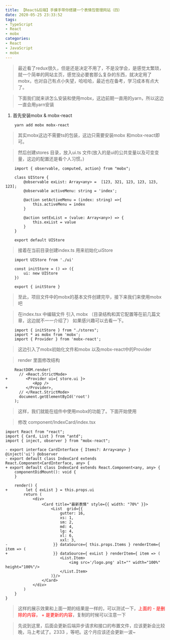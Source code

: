 ```yaml
---
title: 【React&后端】手摸手带你搭建一个表情包管理网站（四）
date: 2020-05-25 23:33:52
tags:
- TypeScript
- React
- mobx
categories:
- React
- JavaScript
- mobx
---
```


> 最近看了redux很久，但是还是决定不用了，不是没学会，是感觉太繁琐，就一个简单的网站主页，感觉没必要套那么复杂的东西，就决定用了mobx，也对自己有点小失望，哈哈哈，最近也在备考，学习成本有点大了。

> 下面我们就来讲怎么安装和使用mobx，这边前期一直用的yarn，所以这边一直会用yarn安装

1. 首先安装mobx & mobx-react 
```
    yarn add mobx mobx-react
```
> 其实mobx这边不需要ts的包装，这边只需要安装mobx 和mobx-react即可。

> 然后创建stores 目录，放入ui.ts 文件(放入的是ui的公共变量以及可变变量，这边的配置还是看个人习惯。)

```
    import { observable, computed, action} from "mobx";
    
    class UIStore {
        @observable exList: Array<any> =  [123, 321, 123, 123, 123, 123];
        @observable activeMenu: string = 'index';
    
        @action setActiveMenu = (index: string) =>{
            this.activeMenu = index
        }
    
        @action setExList = (value: Array<any>) => {
            this.exList = value
        }
    }
    
    export default UIStore
```

> 接着在当前目录创建index.ts 用来初始化uiStore

```
    import UIStore from './ui'
    
    const initStore = () => ({
        ui: new UIStore
    })
    
    export { initStore }
```

> 至此，项目文件中的mobx的基本文件创建完毕，接下来我们来使用mobx吧

> 在index.tsx 中编辑文件 引入 mobx （目录结构和其它配置等在前几篇文章，这边就不一一介绍了） 如果感兴趣可以去看一下。
```
    import { initStore } from "./stores";
    import * as mobx from 'mobx';
    import { Provider } from 'mobx-react';
```
> 这边引入了mobx初始化文件和mobx 以及mobx-react中的Provider

> render 里面修改结构

```
    ReactDOM.render(
      // <React.StrictMode>
+        <Provider ui={ store.ui }>
            <App />
+        </Provider>,
      // </React.StrictMode>
      document.getElementById('root')
    );
```

> 这样，我们就能在组件中使用mobx的功能了。下面开始使用

> 修改 component/IndexCard/index.tsx

```
import React from "react";
import { Card, List } from "antd";
import { inject, observer } from "mobx-react";

- export interface CardInterface { Items?: Array<any> }
@inject('ui') @observer
- export default class IndexCard extends React.Component<CardInterface, any> {
+ export default class IndexCard extends React.Component<any, any> {
    componentDidMount(): void {
    }

    render() {
+        let { exList } = this.props.ui
        return (
            <div>
                <Card title="最新表情" style={{ width: "70%" }}>
                    <List  grid={{
                        gutter: 16,
                        xs: 1,
                        sm: 2,
                        md: 4,
                        lg: 4,
                        xl: 6,
                        xxl: 3,
-                    }} dataSource={ this.props.Items } renderItem={ item => (
+                    }} dataSource={ exList } renderItem={ item => (
                        <List.Item>
                            <img src='/logo.png' alt="" width="100%" height="100%"/>
                        </List.Item>
                    )}/>
                </Card>
            </div>
        )
    }
}

```

> 这样的展示效果和上面一期的结果是一样的，可以测试一下，<font color='red'>上面的 - 是删除的内容， + 是更新的内容</font>，复制的时候可以注意一下

> 先说到这里，后面会更新后端异步请求和接口的布置文件，应该更新会比较晚，马上考试了。2333 ，等吧。这个月应该还会更新一波~